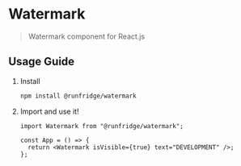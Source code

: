 # Watermark

> Watermark component for React.js

## Usage Guide

1. Install

   ```bash
   npm install @runfridge/watermark
   ```

2. Import and use it!

   ```tsx
   import Watermark from "@runfridge/watermark";

   const App = () => {
     return <Watermark isVisible={true} text="DEVELOPMENT" />;
   };
   ```
